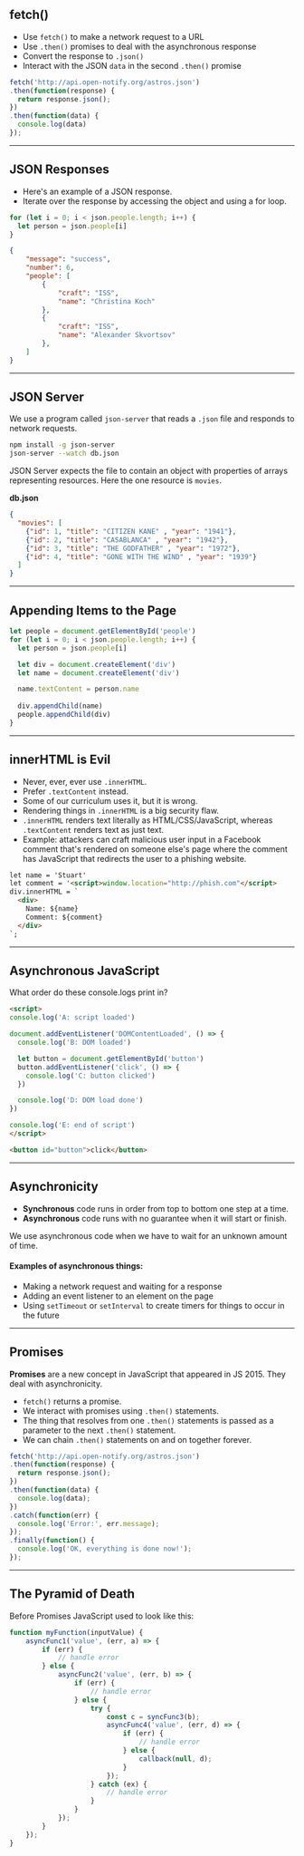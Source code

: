 ## fetch()

* Use `fetch()` to make a network request to a URL
* Use `.then()` promises to deal with the asynchronous response
* Convert the response to `.json()`
* Interact with the JSON `data` in the second `.then()` promise

```js
fetch('http://api.open-notify.org/astros.json')
.then(function(response) {
  return response.json();
})
.then(function(data) {
  console.log(data)
});
```

---
## JSON Responses

* Here's an example of a JSON response. 
* Iterate over the response by accessing the object and using a for loop.

```js
for (let i = 0; i < json.people.length; i++) {
  let person = json.people[i]
}
```

```json
{
    "message": "success",
    "number": 6,
    "people": [
        {
            "craft": "ISS",
            "name": "Christina Koch"
        },
        {
            "craft": "ISS",
            "name": "Alexander Skvortsov"
        },
    ]
}
```

---
## JSON Server

We use a program called `json-server` that reads a `.json` file and responds to
network requests.

```bash
npm install -g json-server
json-server --watch db.json
```

JSON Server expects the file to contain an object with properties of arrays
representing resources. Here the one resource is `movies`.

**db.json**
```json
{
  "movies": [
    {"id": 1, "title": "CITIZEN KANE" , "year": "1941"},
    {"id": 2, "title": "CASABLANCA" , "year": "1942"},
    {"id": 3, "title": "THE GODFATHER" , "year": "1972"},
    {"id": 4, "title": "GONE WITH THE WIND" , "year": "1939"}
  ]
}
```

---
## Appending Items to the Page
```js
let people = document.getElementById('people')
for (let i = 0; i < json.people.length; i++) {
  let person = json.people[i]

  let div = document.createElement('div')
  let name = document.createElement('div')

  name.textContent = person.name
  
  div.appendChild(name)
  people.appendChild(div)
}
```

---
## innerHTML is Evil

* Never, ever, ever use `.innerHTML`.
* Prefer `.textContent` instead.
* Some of our curriculum uses it, but it is wrong.
* Rendering things in `.innerHTML` is a big security flaw.
* `.innerHTML` renders text literally as HTML/CSS/JavaScript, whereas
  `.textContent` renders text as just text.
* Example: attackers can craft malicious user input in a Facebook comment
  that's rendered on someone else's page where the comment has JavaScript
  that redirects the user to a phishing website.

```html
let name = 'Stuart'
let comment = '<script>window.location="http://phish.com"</script>
div.innerHTML = `
  <div>
    Name: ${name}
    Comment: ${comment}
  </div>
`;
```

---
## Asynchronous JavaScript

What order do these console.logs print in?

```html
<script>
console.log('A: script loaded')

document.addEventListener('DOMContentLoaded', () => {
  console.log('B: DOM loaded')

  let button = document.getElementById('button')
  button.addEventListener('click', () => {
    console.log('C: button clicked')
  })

  console.log('D: DOM load done')
})

console.log('E: end of script')
</script>

<button id="button">click</button>
```

---
## Asynchronicity

* **Synchronous** code runs in order from top to bottom one step at a time.
* **Asynchronous** code runs with no guarantee when it will start or finish.

We use asynchronous code when we have to wait for an unknown amount of time.

#### Examples of asynchronous things:
* Making a network request and waiting for a response
* Adding an event listener to an element on the page
* Using `setTimeout` or `setInterval` to create timers for things to occur in the future

---
## Promises
**Promises** are a new concept in JavaScript that appeared in JS 2015. They
deal with asynchronicity.

* `fetch()` returns a promise.
* We interact with promises using `.then()` statements.
* The thing that resolves from one `.then()` statements is passed as a
  parameter to the next `.then()` statement.
* We can chain `.then()` statements on and on together forever.

```js
fetch('http://api.open-notify.org/astros.json')
.then(function(response) {
  return response.json();
})
.then(function(data) {
  console.log(data);
})
.catch(function(err) {
  console.log('Error:', err.message);
});
.finally(function() {
  console.log('OK, everything is done now!');
});
```

---
## The Pyramid of Death

Before Promises JavaScript used to look like this:

```js
function myFunction(inputValue) {
    asyncFunc1('value', (err, a) => {
        if (err) {
            // handle error
        } else {
            asyncFunc2('value', (err, b) => {
                if (err) {
                    // handle error
                } else {
                    try {
                        const c = syncFunc3(b);
                        asyncFunc4('value', (err, d) => {
                            if (err) {
                                // handle error
                            } else {
                                callback(null, d);
                            }
                        });
                    } catch (ex) {
                        // handle error
                    }                    
                }
            });
        }
    });
}
```

